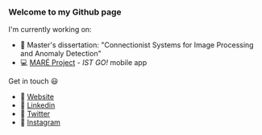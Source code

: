 ### Welcome to my Github page

I'm currently working on:
- :notebook: Master's dissertation: "Connectionist Systems for Image Processing and Anomaly Detection"
- :computer: [MARÉ Project](https://www.mare-project.org/?lang=en) - *IST GO!* mobile app

Get in touch :smiley: 
- :link: [Website](https://luisgomes24.github.io/)
- :link: [Linkedin](https://www.linkedin.com/in/luisgomes24/?locale=en_US)
- :link: [Twitter](https://twitter.com/luisgomes_24)
- :link: [Instagram](https://www.instagram.com/luisgomes24/)

<!--
**luisgomes24/luisgomes24** is a ✨ _special_ ✨ repository because its `README.md` (this file) appears on your GitHub profile.

Here are some ideas to get you started:


- 🌱 I’m currently learning ...
- 👯 I’m looking to collaborate on ...
- 🤔 I’m looking for help with ...
- 💬 Ask me about ...
- 📫 How to reach me: ...
- 😄 Pronouns: ...
- ⚡ Fun fact: ...
-->
